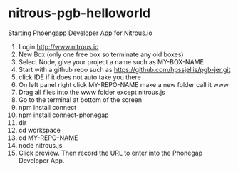 nitrous-pgb-helloworld
======================

Starting Phoengapp Developer App for Nitrous.io




1. Login http://www.nitrous.io
1. New Box (only one free box so terminate any old boxes)
1. Select Node, give your project a name such as MY-BOX-NAME
1. Start with a github repo such as https://github.com/hpssjellis/pgb-jer.git
1. click IDE if it does not auto take you there
1. On left panel right click MY-REPO-NAME make a new folder call it www
1. Drag all files into the www folder except nitrous.js
11. Go to the terminal at bottom of the screen
1. npm install connect
1. npm install connect-phonegap
1. dir
1. cd  workspace
1. cd  MY-REPO-NAME
1. node nitrous.js
1. Click preview. Then record the URL to enter into the Phonegap Developer App.
